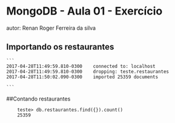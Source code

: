 # MongoDB - Aula 01 - Exercício
autor: Renan Roger Ferreira da silva
## Importando os restaurantes

    ```
    2017-04-28T11:49:59.810-0300	connected to: localhost
    2017-04-28T11:49:59.810-0300	dropping: teste.restaurantes
    2017-04-28T11:50:02.090-0300	imported 25359 documents

    ```
##Contando restaurantes

```
    teste> db.restaurantes.find({}).count()
    25359

```